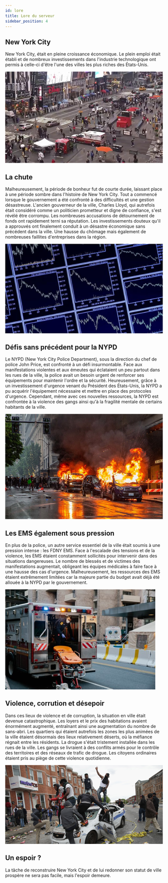 ```yaml
---
id: lore
title: Lore du serveur
sidebar_position: 4
---
```

## New York City
New York City, était en pleine croissance économique. Le plein emploi était établi et de nombreux investissements dans l'industrie technologique ont permis à celle-ci d'être l'une des villes les plus riches des États-Unis.

![New York](/img/lore_img1.png)

## La chute
Malheureusement, la période de bonheur fut de courte durée, laissant place à une période sombre dans l'histoire de New York City. Tout a commencé lorsque le gouvernement a été confronté à des difficultés et une gestion désastreuse. L'ancien gouverneur de la ville, Charles Lloyd, qui autrefois était considéré comme un politicien prometteur et digne de confiance, s'est révélé être corrompu. Les nombreuses accusations de détournement de fonds ont rapidement terni sa réputation. Les investissements douteux qu'il a approuvés ont finalement conduit à un désastre économique sans précédent dans la ville. Une hausse du chômage mais également de nombreuses faillites d'entreprises dans la région.

![Baisse taux](/img/lore_img2.png)

## Défis sans précédent pour la NYPD
Le NYPD (New York City Police Department), sous la direction du chef de police John Price, est confronté à un défi insurmontable. Face aux manifestations violentes et aux émeutes qui éclataient un peu partout dans les rues de la ville, la police avait un besoin urgent de renforcer ses équipements pour maintenir l'ordre et la sécurité. Heureusement, grâce à un investissement d'urgence venant du Président des États-Unis, la NYPD a pu acquérir l'équipement nécessaire et  mettre en place des protocoles d'urgence. Cependant, même avec ces nouvelles ressources, la NYPD est confrontée à la violence des gangs ainsi qu'à la fragilité mentale de certains habitants de la ville.

![Voitures qui brulent](/img/lore_img3.png)

## Les EMS également sous pression
En plus de la police, un autre service essentiel de la ville était soumis à une pression intense : les FDNY EMS. Face à l'escalade des tensions et de la violence, les EMS étaient constamment sollicités pour intervenir dans des situations dangereuses. Le nombre de blessés et de victimes des manifestations augmentait, obligeant les équipes médicales à faire face à une hausse des cas d'urgence. Malheureusement, les ressources des EMS étaient extrêmement limitées car la majeure partie du budget avait déjà été allouée à la NYPD par le gouvernement.

![EMS](/img/lore_img4.jpeg)

## Violence, corrution et désepoir
Dans ces lieux de violence et de corruption, la situation en ville était devenue catastrophique. Les loyers et le prix des habitations avaient énormément augmenté, entraînant ainsi une augmentation du nombre de sans-abri. Les quartiers qui étaient autrefois les zones les plus animées de la ville étaient désormais des lieux relativement déserts, où la méfiance régnait entre les résidents. La drogue s'était tristement installée dans les rues de la ville. Les gangs se livraient à des conflits armés pour le contrôle des territoires et des réseaux de trafic de drogue. Les citoyens ordinaires étaient pris au piège de cette violence quotidienne.

![Voiture de police](/img/lore_img5.png)

## Un espoir ?
La tâche de reconstruire New York City et de lui redonner son statut de ville prospère ne sera pas facile, mais l'espoir demeure.